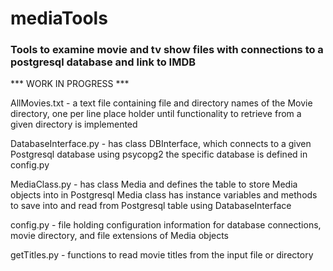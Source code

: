 # mediaTools
<h3>Tools to examine movie and tv show files with connections to a postgresql database and link to IMDB</h3>

*** WORK IN PROGRESS ***

<p>AllMovies.txt - a text file containing file and directory names of the Movie directory, one per line
                place holder until functionality to retrieve from a given directory is implemented</p>
<p>DatabaseInterface.py - has class DBInterface, which connects to a given Postgresql database using psycopg2
                        the specific database is defined in config.py</p>
<p>MediaClass.py - has class Media and defines the table to store Media objects into in Postgresql
                Media class has instance variables and methods to save into and read from Postgresql 
                table using DatabaseInterface</p>
<p>config.py - file holding configuration information for database connections, movie directory, and file extensions
            of Media objects</p>
<p>getTitles.py - functions to read movie titles from the input file or directory</p>
